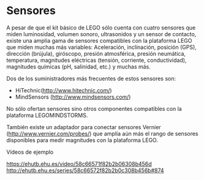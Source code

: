 # Sensores

A pesar de que el kit básico de LEGO sólo cuenta con cuatro sensores que miden luminosidad, volumen sonoro, ultrasonidos y un sensor de contacto, existe una amplia gama de sensores compatibles con la plataforma LEGO que miden muchas más variables: Aceleración, inclinación, posición (GPS), dirección (brújula), giróscopo, presión atmosférica, presión neumática, temperatura, magnitudes eléctricas (tensión, corriente, conductividad), magnitudes químicas (pH, salinidad, etc.) y muchas más.

Dos de los suministradores más frecuentes de estos sensores son:

- HiTechnic(http://www.hitechnic.com/)
- MindSensors (http://www.mindsensors.com/)

No sólo ofertan sensores sino otros componentes compatibles con la plataforma LEGOMINDSTORMS.

También existe un adaptador para conectar sensores Vernier (http://www.vernier.com/probes/) que amplía aún más el rango de sensores disponibles para medir magnitudes con la plataforma LEGO.

Vídeos de ejemplo

https://ehutb.ehu.es/video/58c66571f82b2b06308b456d
http://ehutb.ehu.es/series/58c66572f82b2b0c308b456b#874
